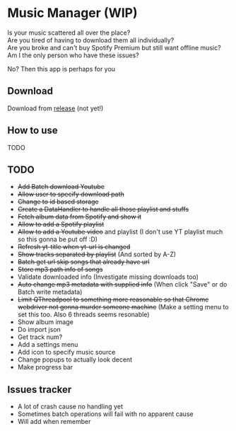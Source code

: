 # Music Manager (WIP)
Is your music scattered all over the place? \
Are you tired of having to download them all individually? \
Are you broke and can't buy Spotify Premium but still want offline music? \
Am I the only person who have these issues?

No? Then this app is perhaps for you 

## Download
Download from [release](https://github.com/letiendat198/MediaManager/releases) (not yet!)

## How to use
TODO

## TODO
- ~~Add Batch download Youtube~~
- ~~Allow user to specify download path~~
- ~~Change to id based storage~~
- ~~Create a DataHandler to handle all those playlist and stuffs~~
- ~~Fetch album data from Spotify and show it~~
- ~~Allow to add a Spotify playlist~~
- ~~Allow to add a Youtube video~~ and playlist (I don't use YT playlist much so this gonna be put off :D)
- ~~Refresh yt-title when yt-url is changed~~
- ~~Show tracks separated by playlist~~ (And sorted by A-Z)
- ~~Batch get url skip songs that already have url~~
- ~~Store mp3 path info of songs~~
- Validate downloaded info (Investigate missing downloads too)
- ~~Auto change mp3 metadata with supplied info~~ (When click "Save" or do Batch write metadata)
- ~~Limit QThreadpool to something more reasonable so that 
Chrome webdriver not gonna murder someone machine~~ (Make a setting menu to set this too. Also 6 threads seems resonable)
- Show album image
- Do import json
- Get track num?
- Add a settings menu
- Add icon to specify music source
- Change popups to actually look decent
- Make progress bar

## Issues tracker
- A lot of crash cause no handling yet
- Sometimes batch operations will fail with no apparent cause
- Will add when remember
